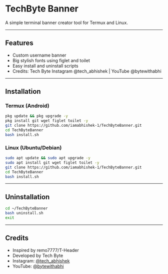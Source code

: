 # TechByte Banner

A simple terminal banner creator tool for Termux and Linux.

---

## Features

- Custom username banner
- Big stylish fonts using figlet and toilet
- Easy install and uninstall scripts
- Credits: Tech Byte Instagram @tech_abhishek | YouTube @bytewithabhi

---

## Installation

### Termux (Android)
```bash
pkg update && pkg upgrade -y
pkg install git wget figlet toilet -y
git clone https://github.com/iamabhishek-1/TechByteBanner.git
cd TechByteBanner
bash install.sh
```

### Linux (Ubuntu/Debian)
```bash
sudo apt update && sudo apt upgrade -y
sudo apt install git wget figlet toilet -y
git clone https://github.com/iamabhishek-1/TechByteBanner.git
cd TechByteBanner
bash install.sh
```

---

## Uninstallation

```bash
cd ~/TechByteBanner
bash uninstall.sh
exit
```

---

## Credits

- Inspired by remo7777/T-Header
- Developed by Tech Byte
- Instagram: [@tech_abhishek](https://instagram.com/tech_abhishek)
- YouTube: [@bytewithabhi](https://youtube.com/@bytewithabhi)
